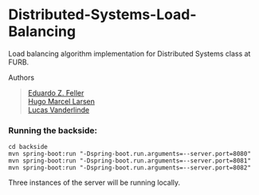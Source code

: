 # Distributed-Systems-Load-Balancing
Load balancing algorithm implementation for Distributed Systems class at FURB.

Authors
> [Eduardo Z. Feller](https://github.com/eduardofz12) <br>
> [Hugo Marcel Larsen](https://github.com/HMLarsen) <br>
> [Lucas Vanderlinde](https://github.com/LucasVander) <br>

### Running the backside:

```
cd backside
mvn spring-boot:run "-Dspring-boot.run.arguments=--server.port=8080"
mvn spring-boot:run "-Dspring-boot.run.arguments=--server.port=8081"
mvn spring-boot:run "-Dspring-boot.run.arguments=--server.port=8082"
```
Three instances of the server will be running locally.